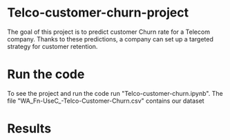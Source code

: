 # Telco-customer-churn-project

The goal of this project is to predict customer Churn rate for a Telecom company. Thanks to these predictions, a company can set up a targeted strategy for customer retention.

# Run the code
To see the project and run the code run "Telco-customer-churn.ipynb".
The file "WA_Fn-UseC_-Telco-Customer-Churn.csv" contains our dataset

# Results
